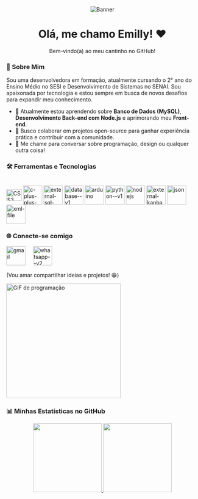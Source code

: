 <p align="center">
  <img src="https://github.com/user-attachments/assets/10ac3e93-305c-4452-bafd-585024276b4c" alt="Banner">
</p>

<h1 align="center">Olá, me chamo Emilly! ❤️</h1>
<p align="center">Bem-vindo(a) ao meu cantinho no GitHub!</p>

### 🚀 Sobre Mim
<p>
Sou uma desenvolvedora em formação, atualmente cursando o 2° ano do Ensino Médio no SESI e Desenvolvimento de Sistemas no SENAI. Sou apaixonada por tecnologia e estou sempre em busca de novos desafios para expandir meu conhecimento.
</p>

- 🧠 Atualmente estou aprendendo sobre **Banco de Dados (MySQL)**, **Desenvolvimento Back-end com Node.js** e aprimorando meu **Front-end**.
- 👥 Busco colaborar em projetos open-source para ganhar experiência prática e contribuir com a comunidade.
- 💬 Me chame para conversar sobre programação, design ou qualquer outra coisa!

### 🛠️ Ferramentas e Tecnologias 

<div style="display: inline_block"><br>
  <img align="center" alt="CSS3" height="30" width="40" src="https://img.icons8.com/ios-filled/50/22C3E6/css3.png">
  <img align="center" alt="c-plus-plus-logo"/ width="50" height="50" src="https://img.icons8.com/ios-filled/50/22C3E6/c-plus-plus-logo.png" >
  <img align="center" width="50" height="50" src="https://img.icons8.com/external-outline-juicy-fish/60/22C3E6/external-sql-coding-and-development-outline-outline-juicy-fish.png" alt="external-sql-coding-and-development-outline-outline-juicy-fish"/>    
  <img align="center" width="50" height="50" src="https://img.icons8.com/ios/50/22C3E6/database--v1.png" alt="database--v1"/>    
  <img align="center" width="50" height="50" src="https://img.icons8.com/ios/50/22C3E6/arduino.png" alt="arduino"/>    
  <img align="center" width="50" height="50" src="https://img.icons8.com/ios/50/22C3E6/python--v1.png" alt="python--v1"/>    
  <img align="center" width="50" height="50" src="https://img.icons8.com/windows/32/22C3E6/nodejs.png" alt="nodejs"/>    
  <img align="center" width="50" height="50" src="https://img.icons8.com/external-outline-black-m-oki-orlando/32/22C3E6/external-kanban-product-management-outline-outline-black-m-oki-orlando.png" alt="external-kanban-product-management-outline-outline-black-m-oki-orlando"/>    
  <img align="center" width="50" height="50" src="https://img.icons8.com/ios/50/22C3E6/json.png" alt="json"/>    
  <img align="center" width="50" height="50" src="https://img.icons8.com/wired/64/22C3E6/xml-file.png" alt="xml-file"/>
</div>

### 🌐 Conecte-se comigo

<a href = "mailto:emillyraissa.nascimento2009@gmail.com"><img width="50" height="50" src="https://img.icons8.com/ios-filled/50/22C3E6/gmail.png" alt="gmail"/></a> &nbsp; &nbsp; <a href = "https://wa.me/5518991057618?text=Oii,+gostei+muito+do+seu+perfil+no+GitHub,+podemos+conversar+sobre?">        <img width="50" height="50" src="https://img.icons8.com/pastel-glyph/64/22C3E6/whatsapp--v2.png" alt="whatsapp--v2"/></a>

(Vou amar compartilhar ideias e projetos! 😁)
<p align="left">
  <img src="https://media0.giphy.com/media/v1.Y2lkPTc5MGI3NjExNnFpemp1bjhtdm45a3BtdHg1MWd3em1xMHZ1cmk4Yml0djdoOHQxZyZlcD12MV9pbnRlcm5hbF9naWZfYnlfaWQmY3Q9Zw/7ccvez1hF0LdO2JfSZ/giphy.gif" alt="GIF de programação" width="300">
</p>

### 📊 Minhas Estatísticas no GitHub

<p align="center">
  <a href="https://github.com/Emy-Nascimento07">
    <img height="180em" src="https://github-readme-stats.vercel.app/api/top-langs/?username=Emy-Nascimento07&layout=compact&langs_count=7&theme=dracula"/>
    <img height="180em"src="https://github-readme-stats.vercel.app/api?username=Emy-Nascimento07&show_icons=true&theme=dracula&include_all_commits=true&count_private=true"/>
  </a>
</p>
